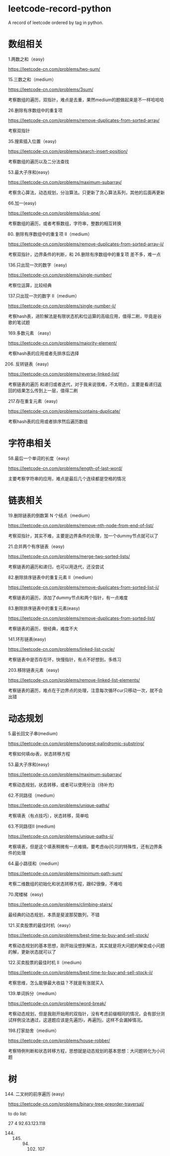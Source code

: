 # leetcode-record-python
A record of leetcode ordered by tag in python.

# 数组相关
1.两数之和（easy)

https://leetcode-cn.com/problems/two-sum/

15.三数之和（medium）

https://leetcode-cn.com/problems/3sum/

考察数组的遍历，双指针，难点是去重，果然medium的题做起来是不一样哈哈哈

26.删除有序数组中的重复项

https://leetcode-cn.com/problems/remove-duplicates-from-sorted-array/

考察双指针

35.搜索插入位置（easy)

https://leetcode-cn.com/problems/search-insert-position/

考察数组的遍历以及二分法查找

53.最大子序和(easy)

https://leetcode-cn.com/problems/maximum-subarray/

考察贪心算法，动态规划，分治算法。只更新了贪心算法系列，其他的后面再更新

66.加一(easy)

https://leetcode-cn.com/problems/plus-one/

考察数组的遍历，或者考察数组，字符串，整数的相互转换

80. 删除有序数组中的重复项 II（medium）

https://leetcode-cn.com/problems/remove-duplicates-from-sorted-array-ii/

考察双指针，边界条件的判断，和 26.删除有序数组中的重复项 差不多，难一点

136.只出现一次的数字（easy)

https://leetcode-cn.com/problems/single-number/

考察位运算，比较经典

137.只出现一次的数字 II（medium）

https://leetcode-cn.com/problems/single-number-ii/

考察hash表，进阶解法是有限状态机和位运算的高级应用，值得二刷，毕竟是谷歌的笔试题

169.多数元素 （easy）

https://leetcode-cn.com/problems/majority-element/

考察hash表的应用或者先排序后选择

206. 反转链表（easy)

https://leetcode-cn.com/problems/reverse-linked-list/

考察链表的遍历 和递归或者迭代，对于我来说很难，不太明白，主要是看递归返回的结果怎么传到上一层，值得二刷

217.存在重复元素（easy)

https://leetcode-cn.com/problems/contains-duplicate/

考察hash表的应用或者排序然后遍历数组


# 字符串相关

58.最后一个单词的长度（easy)

https://leetcode-cn.com/problems/length-of-last-word/

主要考察字符串的应用，难点是最后几个连续都是空格的情况


# 链表相关
19.删除链表的倒数第 N 个结点（medium）

https://leetcode-cn.com/problems/remove-nth-node-from-end-of-list/

考察双指针，其实不难，主要是边界条件的处理，加一个dummy节点就可以了

21.合并两个有序链表（easy)

https://leetcode-cn.com/problems/merge-two-sorted-lists/

考察链表的遍历和递归，也可以用迭代，还没尝试

82.删除排序链表中的重复元素 II（medium）

https://leetcode-cn.com/problems/remove-duplicates-from-sorted-list-ii/

考察链表的遍历，添加了dummy节点和两个指针，有一点难度

83.删除排序链表中的重复元素(easy)

https://leetcode-cn.com/problems/remove-duplicates-from-sorted-list/

考察链表的遍历，很经典，难度不大

141.环形链表(easy)

https://leetcode-cn.com/problems/linked-list-cycle/

考察链表中是否存在环，快慢指针，有点不好想到，多练习

203.移除链表元素（easy)

https://leetcode-cn.com/problems/remove-linked-list-elements/

考察链表的遍历，难点在于边界点的处理，注意每次循环cur只移动一次，就不会出错


# 动态规划

5.最长回文子串(medium)

https://leetcode-cn.com/problems/longest-palindromic-substring/

考察如何填dp表，状态转移方程

53.最大子序和(easy)

https://leetcode-cn.com/problems/maximum-subarray/

考察动态规划，状态转移，或者可以使用分治（待补充)

62.不同路径（medium）

https://leetcode-cn.com/problems/unique-paths/

考察填表（有点技巧），状态转移，简单哈

63.不同路径II (medium)

https://leetcode-cn.com/problems/unique-paths-ii/

考察填表，但是这个填表稍微有一点难搞，要考虑dp[0,0]的特殊性，还有边界条件的处理

64.最小路径和（medium）

https://leetcode-cn.com/problems/minimum-path-sum/

考察二维数组的初始化和状态转移方程，跟62很像，不难哈

70.爬楼梯（easy)

https://leetcode-cn.com/problems/climbing-stairs/

最经典的动态规划，本质是斐波那契数列，不错

121.买卖股票的最佳时机（easy）

https://leetcode-cn.com/problems/best-time-to-buy-and-sell-stock/

考察动态规划的基本思想，刚开始没想到解法，其实就是将大问题的解变成小问题的解，更新状态就可以了

122.买卖股票的最佳时机 II（medium)

https://leetcode-cn.com/problems/best-time-to-buy-and-sell-stock-ii/

考察思维，怎么能够最大收益？不就是有涨就买入

139.单词拆分（medium）

https://leetcode-cn.com/problems/word-break/

考察动态规划，但是我刚开始用的双指针，没有考虑前缀相同的情况，会有部分测试样例没法通过，这道题应该是先遍历i，再遍历j，这样不会漏掉情况。

198.打家劫舍（medium）

https://leetcode-cn.com/problems/house-robber/

考察特例判断和状态转移方程，思想就是动态规划的基本思想：大问题转化为小问题


# 树

144. 二叉树的前序遍历 (easy)

https://leetcode-cn.com/problems/binary-tree-preorder-traversal/








 to do list:
 
 27 4 92.63.123.118
 
 144. 145. 94. 102. 107

 
